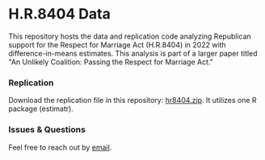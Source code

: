 # H.R.8404 Data
This repository hosts the data and replication code analyzing Republican support for the Respect for Marriage Act (H.R.8404) in 2022 with difference-in-means estimates. This analysis is part of a larger paper titled "An Unlikely Coalition: Passing the Respect for Marriage Act."

### Replication
Download the replication file in this repository: [hr8404.zip](https://github.com/jackkguan/HR8404-Data/blob/main/hr8404.zip). It utilizes one R package (estimatr).

### Issues & Questions
Feel free to reach out by [email](mailto:jackguan@berkeley.edu).
